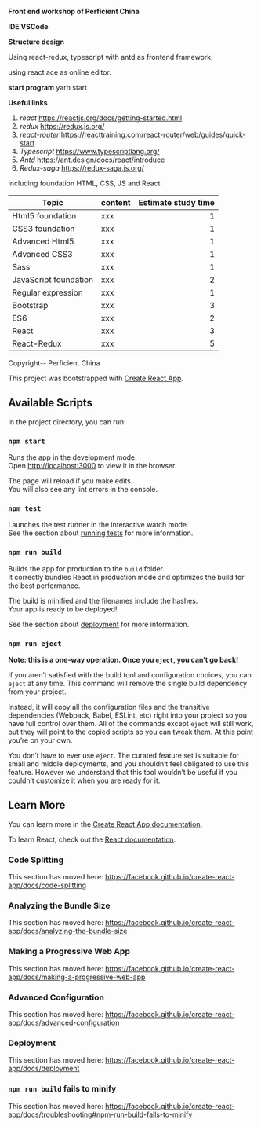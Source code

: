 **Front end workshop of Perficient China**

**IDE VSCode**

**Structure design**

Using react-redux, typescript with antd as frontend framework.

using react ace as online editor.

**start program**
yarn start

**Useful links**

1. *react* https://reactjs.org/docs/getting-started.html
2. *redux* https://redux.js.org/
3. *react-router* https://reacttraining.com/react-router/web/guides/quick-start
4. *Typescript* https://www.typescriptlang.org/
5. *Antd* https://ant.design/docs/react/introduce
6. *Redux-saga* https://redux-saga.js.org/


Including foundation HTML, CSS, JS and React

| Topic                 | content | Estimate study time   |
| --------------------- | ------- |   ---: |
| Html5 foundation      | xxx     | 1   |
| CSS3 foundation       | xxx     | 1   |
| Advanced Html5        | xxx     | 1   |
| Advanced CSS3         | xxx     | 1   |
| Sass                  | xxx     | 1   |
| JavaScript foundation | xxx     | 2   |
| Regular expression    | xxx     | 1   |
| Bootstrap             | xxx     | 3   |
| ES6                   | xxx     | 2   |
| React                 | xxx     | 3   |
| React-Redux           | xxx     | 5   |


Copyright-- Perficient China





This project was bootstrapped with [Create React App](https://github.com/facebook/create-react-app).

## Available Scripts

In the project directory, you can run:

### `npm start`

Runs the app in the development mode.<br>
Open [http://localhost:3000](http://localhost:3000) to view it in the browser.

The page will reload if you make edits.<br>
You will also see any lint errors in the console.

### `npm test`

Launches the test runner in the interactive watch mode.<br>
See the section about [running tests](https://facebook.github.io/create-react-app/docs/running-tests) for more information.

### `npm run build`

Builds the app for production to the `build` folder.<br>
It correctly bundles React in production mode and optimizes the build for the best performance.

The build is minified and the filenames include the hashes.<br>
Your app is ready to be deployed!

See the section about [deployment](https://facebook.github.io/create-react-app/docs/deployment) for more information.

### `npm run eject`

**Note: this is a one-way operation. Once you `eject`, you can’t go back!**

If you aren’t satisfied with the build tool and configuration choices, you can `eject` at any time. This command will remove the single build dependency from your project.

Instead, it will copy all the configuration files and the transitive dependencies (Webpack, Babel, ESLint, etc) right into your project so you have full control over them. All of the commands except `eject` will still work, but they will point to the copied scripts so you can tweak them. At this point you’re on your own.

You don’t have to ever use `eject`. The curated feature set is suitable for small and middle deployments, and you shouldn’t feel obligated to use this feature. However we understand that this tool wouldn’t be useful if you couldn’t customize it when you are ready for it.

## Learn More

You can learn more in the [Create React App documentation](https://facebook.github.io/create-react-app/docs/getting-started).

To learn React, check out the [React documentation](https://reactjs.org/).

### Code Splitting

This section has moved here: https://facebook.github.io/create-react-app/docs/code-splitting

### Analyzing the Bundle Size

This section has moved here: https://facebook.github.io/create-react-app/docs/analyzing-the-bundle-size

### Making a Progressive Web App

This section has moved here: https://facebook.github.io/create-react-app/docs/making-a-progressive-web-app

### Advanced Configuration

This section has moved here: https://facebook.github.io/create-react-app/docs/advanced-configuration

### Deployment

This section has moved here: https://facebook.github.io/create-react-app/docs/deployment

### `npm run build` fails to minify

This section has moved here: https://facebook.github.io/create-react-app/docs/troubleshooting#npm-run-build-fails-to-minify
